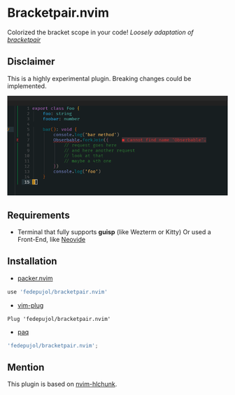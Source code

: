 # Bracketpair.nvim

Colorized the bracket scope in your code! _Loosely adaptation of [bracketpair](https://github.com/CoenraadS/BracketPair)_

## Disclaimer

This is a highly experimental plugin. Breaking changes could be implemented.

![bracket-guide](media/bracket_guide.gif)

## Requirements

- Terminal that fully supports **guisp** (like Wezterm or Kitty)
  Or used a Front-End, like [Neovide](https://github.com/neovide/neovide)

## Installation

- [packer.nvim](https://github.com/wbthomason/packer.nvim)

```lua
use 'fedepujol/bracketpair.nvim'
```

- [vim-plug](https://github.com/junegunn/vim-plug)

```vim
Plug 'fedepujol/bracketpair.nvim'
```

- [paq](https://github.com/savq/paq-nvim)

```lua
'fedepujol/bracketpair.nvim';
```

## Mention

This plugin is based on [nvim-hlchunk](https://github.com/yaocccc/nvim-hlchunk).
